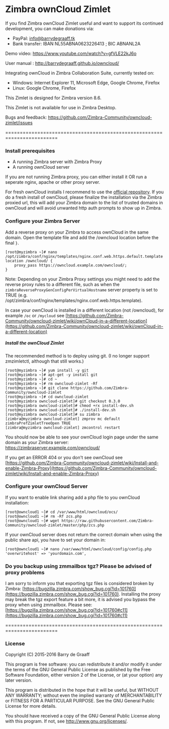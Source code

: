 Zimbra ownCloud Zimlet
==========

If you find Zimbra ownCloud Zimlet useful and want to support its continued development, you can make donations via:
- PayPal: info@barrydegraaff.tk
- Bank transfer: IBAN NL55ABNA0623226413 ; BIC ABNANL2A

Demo video: https://www.youtube.com/watch?v=gfVLE22kJ6o

User manual : http://barrydegraaff.github.io/owncloud/

Integrating ownCloud in Zimbra Collaboration Suite, currently tested on:
- Windows: Internet Explorer 11, Microsoft Edge, Google Chrome, Firefox
- Linux: Google Chrome, Firefox

This Zimlet is designed for Zimbra version 8.6.

This Zimlet is not available for use in Zimbra Desktop.

Bugs and feedback: https://github.com/Zimbra-Community/owncloud-zimlet/issues

========================================================================

### Install prerequisites
  - A running Zimbra server with Zimbra Proxy
  - A running ownCloud server
  
If you are not running Zimbra proxy, you can either install it OR run a seperate nginx, apache or other proxy server.

For fresh ownCloud installs I recommend to use the [official repository](https://download.owncloud.org/download/repositories/stable/owncloud/). If you do a fresh install of ownCloud, please finalize the installation via the Zimbra proxied url, this will add your Zimbra domain to the list of trusted domains in ownCloud and will avoid unwanted http auth prompts to show up in Zimbra.


### Configure your Zimbra Server
Add a reverse proxy on your Zimbra to access ownCloud in the same domain. Open the template file and add the /owncloud location before the final `}`. 

    [root@myzimbra ~]# nano /opt/zimbra/conf/nginx/templates/nginx.conf.web.https.default.template
    location /owncloud/ {
        proxy_pass https://owncloud.example.com/owncloud/;
    }

Note: Depending on your Zimbra Proxy settings you might need to add the reverse proxy rules to a different file, such as when the `zimbraReverseProxyGenConfigPerVirtualHostname` server property is set to TRUE (e.g. /opt/zimbra/conf/nginx/templates/nginx.conf.web.https.template). 

In case your ownCloud is installed in a different location (not /owncloud), for example `/oc` or `/mycloud` see 
[https://github.com/Zimbra-Community/owncloud-zimlet/wiki/ownCloud-in-a-different-location](https://github.com/Zimbra-Community/owncloud-zimlet/wiki/ownCloud-in-a-different-location)
    
##### Install the ownCloud Zimlet
The recommended method is to deploy using git. (I no longer support zmzimletctl, although that still works.)

    [root@myzimbra ~]# yum install -y git 
    [root@myzimbra ~]# apt-get -y install git
    [root@myzimbra ~]# cd ~
    [root@myzimbra ~]# rm owncloud-zimlet -Rf
    [root@myzimbra ~]# git clone https://github.com/Zimbra-Community/owncloud-zimlet
    [root@myzimbra ~]# cd owncloud-zimlet
    [root@myzimbra owncloud-zimlet]# git checkout 0.3.0
    [root@myzimbra owncloud-zimlet]# chmod +rx install-dev.sh
    [root@myzimbra owncloud-zimlet]# ./install-dev.sh
    [root@myzimbra owncloud-zimlet]# su zimbra
    [zimbra@myzimbra owncloud-zimlet] zmprov mc default zimbraPrefZimletTreeOpen TRUE
    [zimbra@myzimbra owncloud-zimlet] zmcontrol restart

You should now be able to see your ownCloud login page under the same domain as your Zimbra server: https://zimbraserver.example.com/owncloud/ 

If you get an ERROR 404 or you don't see ownCloud see 
[https://github.com/Zimbra-Community/owncloud-zimlet/wiki/Install-and-enable-Zimbra-Proxy](https://github.com/Zimbra-Community/owncloud-zimlet/wiki/Install-and-enable-Zimbra-Proxy)

### Configure your ownCloud Server

If you want to enable link sharing add a php file to you ownCloud installation:

    [root@owncloud1 ~]# cd /var/www/html/owncloud/ocs/
    [root@owncloud1 ~]# rm -Rf zcs.php
    [root@owncloud1 ~]# wget https://raw.githubusercontent.com/Zimbra-Community/owncloud-zimlet/master/php/zcs.php

If your ownCloud server does not return the correct domain when using the public share api, you have to set your domain in:

    [root@owncloud1 ~]# nano /var/www/html/owncloud/config/config.php   
    'overwritehost' => 'yourdomain.com',    

### Do you backup using zmmailbox tgz? Please be advised of proxy problems

I am sorry to inform you that exporting tgz files is considered broken by Zimbra: [https://bugzilla.zimbra.com/show_bug.cgi?id=101760](https://bugzilla.zimbra.com/show_bug.cgi?id=101760). 
Installing the proxy may break the tgz export feature a bit more, it is advised you bypass the proxy when using zmmailbox. Please see: [https://bugzilla.zimbra.com/show_bug.cgi?id=101760#c11](https://bugzilla.zimbra.com/show_bug.cgi?id=101760#c11)





========================================================================

### License

Copyright (C) 2015-2016  Barry de Graaff

This program is free software: you can redistribute it and/or modify
it under the terms of the GNU General Public License as published by
the Free Software Foundation, either version 2 of the License, or
(at your option) any later version.

This program is distributed in the hope that it will be useful,
but WITHOUT ANY WARRANTY; without even the implied warranty of
MERCHANTABILITY or FITNESS FOR A PARTICULAR PURPOSE.  See the
GNU General Public License for more details.

You should have received a copy of the GNU General Public License
along with this program.  If not, see http://www.gnu.org/licenses/.
